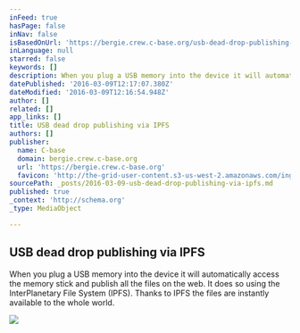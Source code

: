 ```yaml
---
inFeed: true
hasPage: false
inNav: false
isBasedOnUrl: 'https://bergie.crew.c-base.org/usb-dead-drop-publishing-via-ipfs/'
inLanguage: null
starred: false
keywords: []
description: When you plug a USB memory into the device it will automatically access the memory stick and publish all the files on the web. It does so using the InterPlanetary File System (IPFS). Thanks to IPFS the files are instantly available to the whole world.
datePublished: '2016-03-09T12:17:07.380Z'
dateModified: '2016-03-09T12:16:54.948Z'
author: []
related: []
app_links: []
title: USB dead drop publishing via IPFS
authors: []
publisher:
  name: C-base
  domain: bergie.crew.c-base.org
  url: 'https://bergie.crew.c-base.org'
  favicon: 'http://the-grid-user-content.s3-us-west-2.amazonaws.com/ingress_table.ico'
sourcePath: _posts/2016-03-09-usb-dead-drop-publishing-via-ipfs.md
published: true
_context: 'http://schema.org'
_type: MediaObject

---
```

<article style=""><h1>USB dead drop publishing via IPFS</h1><p>When you plug a USB memory into the device it will automatically access the memory stick and publish all the files on the web. It does so using the InterPlanetary File System (IPFS). Thanks to IPFS the files are instantly available to the whole world.</p><img src="https://s3-us-west-2.amazonaws.com/the-grid-img/p/195107d6211b9ba3dc07e85f026d1522cecef508.jpg" /></article>